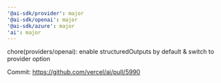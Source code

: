 ```yaml
---
'@ai-sdk/provider': major
'@ai-sdk/openai': major
'@ai-sdk/azure': major
'ai': major
---
```


chore(providers/openai): enable structuredOutputs by default & switch to provider option

Commit: https://github.com/vercel/ai/pull/5990
